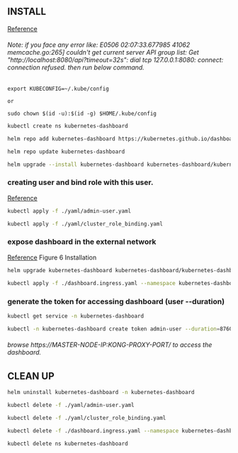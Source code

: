 
## INSTALL

[Reference](https://kubernetes.io/docs/tasks/access-application-cluster/web-ui-dashboard/#deploying-the-dashboard-ui)

###### Note: if you face any error like: E0506 02:07:33.677985   41062 memcache.go:265] couldn't get current server API group list: Get "http://localhost:8080/api?timeout=32s": dial tcp 127.0.0.1:8080: connect: connection refused. then run below command.

```
export KUBECONFIG=~/.kube/config

or

sudo chown $(id -u):$(id -g) $HOME/.kube/config
```

```bash
kubectl create ns kubernetes-dashboard
```

```bash
helm repo add kubernetes-dashboard https://kubernetes.github.io/dashboard/
```

```bash
helm repo update kubernetes-dashboard
```

```bash
helm upgrade --install kubernetes-dashboard kubernetes-dashboard/kubernetes-dashboard -n kubernetes-dashboard
```


### creating user and bind role with this user.

[Reference](https://github.com/kubernetes/dashboard/blob/master/docs/user/access-control/creating-sample-user.md)

```bash
kubectl apply -f ./yaml/admin-user.yaml
```

```bash
kubectl apply -f ./yaml/cluster_role_binding.yaml
```

### expose dashboard in the external network

[Reference](https://www.kerno.io/learn/kubernetes-dashboard-deploy-visualize-cluster) Figure 6 Installation

```bash
helm upgrade kubernetes-dashboard kubernetes-dashboard/kubernetes-dashboard -f ./yaml/values.yaml -n kubernetes-dashboard
```

```bash
kubectl apply -f ./dashboard.ingress.yaml --namespace kubernetes-dashboard
```


### generate the token for accessing dashboard (user --duration)

```bash
kubectl get service -n kubernetes-dashboard
```

```bash
kubectl -n kubernetes-dashboard create token admin-user --duration=8760h
```

###### browse https://MASTER-NODE-IP:KONG-PROXY-PORT/ to access the dashboard.

## CLEAN UP
```bash
helm uninstall kubernetes-dashboard -n kubernetes-dashboard
```

```bash
kubectl delete -f ./yaml/admin-user.yaml
```

```bash
kubectl delete -f ./yaml/cluster_role_binding.yaml
```

```bash
kubectl delete -f ./dashboard.ingress.yaml --namespace kubernetes-dashboard
```

```bash
kubectl delete ns kubernetes-dashboard
```